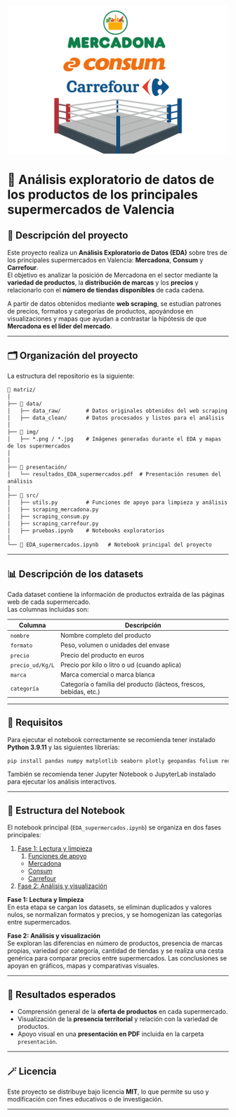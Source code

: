 ![ring](./img/ring_supermercados.png)
# 🛒 Análisis exploratorio de datos de los productos de los principales supermercados de Valencia

## 📘 Descripción del proyecto
Este proyecto realiza un **Análisis Exploratorio de Datos (EDA)** sobre tres de los principales supermercados en Valencia: **Mercadona**, **Consum** y **Carrefour**.  
El objetivo es analizar la posición de Mercadona en el sector mediante la **variedad de productos**, la **distribución de marcas** y los **precios** y relacionarlo con el **número de tiendas disponibles** de cada cadena.

A partir de datos obtenidos mediante **web scraping**, se estudian patrones de precios, formatos y categorías de productos, apoyándose en visualizaciones y mapas que ayudan a contrastar la hipótesis de que **Mercadona es el líder del mercado**.

---

## 🗂️ Organización del proyecto

La estructura del repositorio es la siguiente:

```
📁 matriz/
│
├── 📁 data/
│   ├── data_raw/        # Datos originales obtenidos del web scraping
│   ├── data_clean/      # Datos procesados y listos para el análisis
│
├── 📁 img/
│   ├── *.png / *.jpg    # Imágenes generadas durante el EDA y mapas de los supermercados
│   
│
├── 📁 presentación/
│   └── resultados_EDA_supermercados.pdf  # Presentación resumen del análisis
│
├── 📁 src/
│   ├── utils.py         # Funciones de apoyo para limpieza y análisis
│   ├── scraping_mercadona.py
│   ├── scraping_consum.py
│   ├── scraping_carrefour.py
│   ├── pruebas.ipynb    # Notebooks exploratorios
│
└── 📄 EDA_supermercados.ipynb   # Notebook principal del proyecto
```

---

## 📊 Descripción de los datasets

Cada dataset contiene la información de productos extraída de las páginas web de cada supermercado.  
Las columnas incluidas son:

| Columna | Descripción |
|----------|-------------|
| `nombre` | Nombre completo del producto |
| `formato` | Peso, volumen o unidades del envase |
| `precio` | Precio del producto en euros |
| `precio_ud/Kg/L` | Precio por kilo o litro o ud (cuando aplica) |
| `marca` | Marca comercial o marca blanca |
| `categoría` | Categoría o familia del producto (lácteos, frescos, bebidas, etc.) |

---

## 🧰 Requisitos

Para ejecutar el notebook correctamente se recomienda tener instalado **Python 3.9.11** y las siguientes librerías:

```bash
pip install pandas numpy matplotlib seaborn plotly geopandas folium requests beautifulsoup4
```

También se recomienda tener Jupyter Notebook o JupyterLab instalado para ejecutar los análisis interactivos.

---

## 📓 Estructura del Notebook

El notebook principal (`EDA_supermercados.ipynb`) se organiza en dos fases principales:

1. [Fase 1: Lectura y limpieza](#fase-1-lectura-y-limpieza)  
   1. [Funciones de apoyo](#funciones-de-apoyo)  
   + [Mercadona](#depuración-y-limpieza-del-dataset-de-mercadona)  
   + [Consum](#depuración-y-limpieza-del-dataset-de-consum)  
   + [Carrefour](#depuración-y-limpieza-del-dataset-de-carrefour)  
2. [Fase 2: Análisis y visualización](#fase-2-análisis-y-visualización)

**Fase 1: Lectura y limpieza**  
En esta etapa se cargan los datasets, se eliminan duplicados y valores nulos, se normalizan formatos y precios, y se homogenizan las categorías entre supermercados.

**Fase 2: Análisis y visualización**  
Se exploran las diferencias en número de productos, presencia de marcas propias, variedad por categoría, cantidad de tiendas y se realiza una cesta genérica
para comparar precios entre supermercados.
Las conclusiones se apoyan en gráficos, mapas y comparativas visuales.

---

## 🧩 Resultados esperados

- Comprensión general de la **oferta de productos** en cada supermercado.  
- Visualización de la **presencia territorial** y relación con la variedad de productos.  
- Apoyo visual en una **presentación en PDF** incluida en la carpeta `presentación`.

---

## 🪄 Licencia
Este proyecto se distribuye bajo licencia **MIT**, lo que permite su uso y modificación con fines educativos o de investigación.

---
